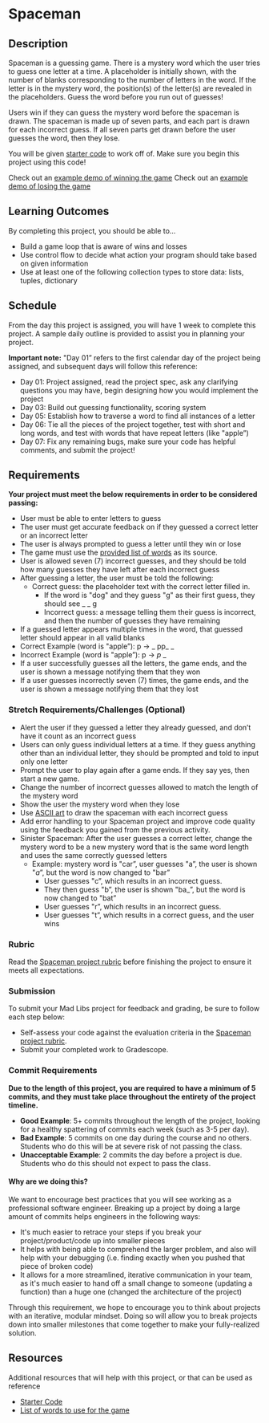 # Spaceman

## Description

Spaceman is a guessing game. There is a mystery word which the user tries to guess one letter at a time. A placeholder is initially shown, with the number of blanks corresponding to the number of letters in the word. If the letter is in the mystery word, the position(s) of the letter(s) are revealed in the placeholders. Guess the word before you run out of guesses!

Users win if they can guess the mystery word before the spaceman is drawn. The spaceman is made up of seven parts, and each part is drawn for each incorrect guess. If all seven parts get drawn before the user guesses the word, then they lose.

You will be given [starter code](words.txt) to work off of. Make sure you begin this project using this code!

Check out an [example demo of winning the game](https://drive.google.com/file/d/1BkhVQoLoqaI4rb9OM8nP6Kb-UzxQfCwO/view?usp=sharing)
Check out an [example demo of losing the game](https://drive.google.com/file/d/1NkUsr-tVsLW8vBhuexZYb7ABwKftrEAY/view?usp=sharing)

## Learning Outcomes

By completing this project, you should be able to…

- Build a game loop that is aware of wins and losses
- Use control flow to decide what action your program should take based on given information
- Use at least one of the following collection types to store data: lists, tuples, dictionary

## Schedule

From the day this project is assigned, you will have 1 week to complete this project. A sample daily outline is provided to assist you in planning your project.

**Important note:** "Day 01” refers to the first calendar day of the project being assigned, and subsequent days will follow this reference:

- Day 01: Project assigned, read the project spec, ask any clarifying questions you may have, begin designing how you would implement the project
- Day 03: Build out guessing functionality, scoring system
- Day 05: Establish how to traverse a word to find all instances of a letter
- Day 06: Tie all the pieces of the project together, test with short and long words, and test with words that have repeat letters (like "apple”)
- Day 07: Fix any remaining bugs, make sure your code has helpful comments, and submit the project!

## Requirements

**Your project must meet the below requirements in order to be considered passing:**

- User must be able to enter letters to guess
- The user must get accurate feedback on if they guessed a correct letter or an incorrect letter
- The user is always prompted to guess a letter until they win or lose
- The game must use the [provided list of words](#resources) as its source.
- User is allowed seven (7) incorrect guesses, and they should be told how many guesses they have left after each incorrect guess
- After guessing a letter, the user must be told the following:
	- Correct guess: the placeholder text with the correct letter filled in.
		- If the word is "dog" and they guess "g" as their first guess, they should see _ _ g
		- Incorrect guess: a message telling them their guess is incorrect, and then the number of guesses they have remaining
- If a guessed letter appears multiple times in the word, that guessed letter should appear in all valid blanks
- Correct Example (word is "apple”): p → _ pp_ _
- Incorrect Example (word is "apple”): p → _p_ _
- If a user successfully guesses all the letters, the game ends, and the user is shown a message notifying them that they won
- If a user guesses incorrectly seven (7) times, the game ends, and the user is shown a message notifying them that they lost

### Stretch Requirements/Challenges (Optional)

- Alert the user if they guessed a letter they already guessed, and don’t have it count as an incorrect guess
- Users can only guess individual letters at a time. If they guess anything other than an individual letter, they should be prompted and told to input only one letter
- Prompt  the user to play again after a game ends. If they say yes, then start a new game.
- Change the number of incorrect guesses allowed to match the length of the mystery word
- Show the user the mystery word when they lose
- Use [ASCII art](https://en.wikipedia.org/wiki/ASCII_art) to draw the spaceman with each incorrect guess
- Add error handling to your Spaceman project and improve code quality using the feedback you gained from the previous activity.
- Sinister Spaceman: After the user guesses a correct letter, change the mystery word to be a new mystery word that is the same word length and uses the same correctly guessed letters
	- Example: mystery word is "car”, user guesses "a”, the user is shown "_a_”, but the word is now changed to "bar”
		- User guesses "c”, which results in an incorrect guess.
		- They then guess "b”, the user is shown "ba_”, but the word is now changed to "bat”
		- User guesses "r”, which results in an incorrect guess.
		- User guesses "t”, which results in a correct guess, and the user wins

### Rubric

Read the [Spaceman project rubric](#rubric) before finishing the project to ensure it meets all expectations.

### Submission

To submit your Mad Libs project for feedback and grading, be sure to follow each step below:


- Self-assess your code against the evaluation criteria in the [Spaceman project rubric](#rubric).
- Submit your completed work to Gradescope.
<!-- - Submit your rubric scores with the [Spaceman project submission form](#).
- Update your entire row of the course progress tracker after submitting the form -->

<!-- Refer to the assignment schedule in the course website or repo for the due date. Submissions will be accepted until midnight on the due date. Late submissions will not be graded. -->

### Commit Requirements

**Due to the length of this project, you are required to have a minimum of 5 commits, and they must take place throughout the entirety of the project timeline.**

- **Good Example**: 5+ commits throughout the length of the project, looking for a healthy spattering of commits each week (such as 3-5 per day).
- **Bad Example**: 5 commits on one day during the course and no others. Students who do this will be at severe risk of not passing the class.
- **Unacceptable Example**: 2 commits the day before a project is due. Students who do this should not expect to pass the class. 

#### Why are we doing this?

We want to encourage best practices that you will see working as a professional software engineer. Breaking up a project by doing a large amount of commits helps engineers in the following ways:

- It's much easier to retrace your steps if you break your project/product/code up into smaller pieces
- It helps with being able to comprehend the larger problem, and also will help with your debugging (i.e. finding exactly when you pushed that piece of broken code)
- It allows for a more streamlined, iterative communication in your team, as it's much easier to hand off a small change to someone (updating a function) than a huge one (changed the architecture of the project)

Through this requirement, we hope to encourage you to think about projects with an iterative, modular mindset. Doing so will allow you to break projects down into smaller milestones that come together to make your fully-realized solution.

## Resources

Additional resources that will help with this project, or that can be used as reference

- [Starter Code](spaceman.py)
- [List of words to use for the game](words.txt)